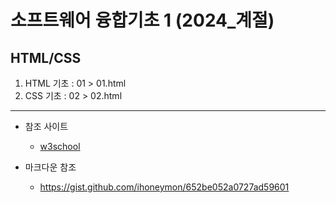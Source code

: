 # 소프트웨어 융합기초 1 (2024_계절)
## HTML/CSS
1. HTML 기초 : 01 > 01.html
2. CSS 기초 : 02 > 02.html
---
+ 참조 사이트
    + [w3school](https://www.w3schools.com)

+ 마크다운 참조
    + https://gist.github.com/ihoneymon/652be052a0727ad59601
